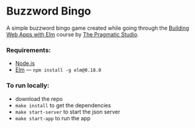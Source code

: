 # Buzzword Bingo

A simple buzzword bingo game created while going through the [Building Web Apps with Elm](https://pragmaticstudio.com/courses/elm) course by [The Pragmatic Studio](https://pragmaticstudio.com).

### Requirements:
  * [Node.js](https://nodejs.org)
  * [Elm](http://elm-lang.org) — `npm install -g elm@0.18.0`

### To run locally:
  * download the repo
  * `make install` to get the dependencies
  * `make start-server` to start the json server
  * `make start-app` to run the app